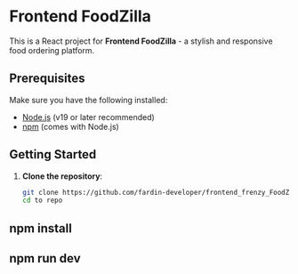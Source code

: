 # Frontend FoodZilla

This is a React project for **Frontend FoodZilla** - a stylish and responsive food ordering platform.

## Prerequisites

Make sure you have the following installed:
- [Node.js](https://nodejs.org/) (v19 or later recommended)
- [npm](https://www.npmjs.com/) (comes with Node.js)

## Getting Started

1. **Clone the repository**:
   ```bash
   git clone https://github.com/fardin-developer/frontend_frenzy_FoodZilla
   cd to repo

## npm install

## npm run dev

